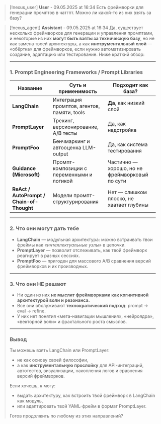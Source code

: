 >[!nexus_user] **User** - 09.05.2025 at 16:34
> Есть фреймворки для генерации промптов в чатгпт. Можно ли какой-то из них взять за базу?
<!-- UID: ee5e9beb-2aeb-4a94-834f-425991ccc6ed -->




>[!nexus_agent] **Assistant** - 09.05.2025 at 16:34
> Да, существует несколько фреймворков для генерации и управления промптами, и некоторые из них **могут быть взяты за техническую базу**, но не как замена твоей архитектуры, а как **инструментальный слой** — «обёртка» для фреймворков, если нужно автоматизировать создание, адаптацию или тестирование. Ниже краткий обзор:
> 
> ---
> 
> ### **1. Prompt Engineering Frameworks / Prompt Libraries**
> 
> | Название | Суть и применимость | Подходит как база? |
> |-------------------------|-----------------------------------------------|---------------------|
> | **LangChain** | Интеграция промптов, агентов, памяти, tools | **Да**, как низкий слой |
> | **PromptLayer** | Трекинг, версионирование, A/B тесты | Да, как надстройка |
> | **PromptFoo** | Бенчмаркинг и автооценка LLM-output | Да, как система тестирования |
> | **Guidance (Microsoft)**| Промпт-композиции с переменными и логикой | Частично — хорошо, но не фреймворковый по сути |
> | **ReAct / AutoPrompt / Chain-of-Thought** | Модели промпт-структурирования | Нет — слишком плоско, не хватает глубины |
> 
> ---
> 
> ### **2. Что они могут дать тебе**
> 
> - **LangChain** — модульная архитектура: можно встраивать твои фреймы как *«интеллектуальные узлы»* в цепочки. 
> - **PromptLayer** — позволит отслеживать, как твой фреймворк реагирует в разных сессиях. 
> - **PromptFoo** — пригоден для массового A/B сравнения версий фреймворков и их производных.
> 
> ---
> 
> ### **3. Что они НЕ решают**
> 
> - Ни один из них **не мыслит фреймворками как когнитивной архитектурой воли и резонанса.** 
> - Все они обслуживают **технократический подход**: prompt → eval → refine. 
> - У них нет понятия «мета-навигации мышления», «нейроядра», «векторной воли» и фрактального роста смыслов.
> 
> ---
> 
> ### **Вывод**
> 
> Ты можешь взять LangChain или PromptLayer:
> - не как основу своей философии, 
> - а как **инструментальную прослойку** для API-интеграций, автотестов, визуализации, накопления логов и сравнения версий фреймворков.
> 
> Если хочешь, я могу:
> - выдать архитектуру, как встроить твой фреймворк в LangChain как модуль, 
> - или адаптировать твой YAML-фрейм в формат PromptLayer. 
> 
> Готов продолжить по любому из этих направлений?
<!-- UID: 52cba0bb-cb96-4195-9e99-174d337f44f7 -->